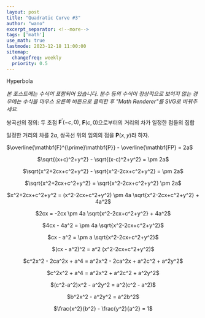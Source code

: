 ```yaml
---
layout: post
title: "Quadratic Curve #3"
author: "wano"
excerpt_separator: <!--more-->
tags: ['math']
use_math: true
lastmode: 2023-12-18 11:00:00
sitemap:
  changefreq: weekly
  priority: 0.5
---
```


Hyperbola <!--more-->

*본 포스트에는 수식이 포함되어 있습니다. 분수 등의 수식이 정상적으로 보이지 않는 경우에는 수식을 마우스 오른쪽 버튼으로 클릭한 후 "Math Renderer"를 SVG로 바꿔주세요.*

쌍곡선의 정의: 두 초점 $\mathbf{F}^{\prime}(-c,0)$, $\mathbf{F}(c,0)$으로부터의 거리의 차가 일정한 점들의 집합

일정한 거리의 차를 $2a$, 쌍곡선 위의 임의의 점을 $\mathbf{P}(x,y)$라 하자.

$\overline{\mathbf{F}^{\prime}\mathbf{P}} - \overline{\mathbf{FP} = 2a$



<p style="text-align: center;">$\sqrt{(x+c)^2+y^2} - \sqrt{(x-c)^2+y^2} = \pm 2a$</p>
<p style="text-align: center;">$\sqrt{x^2+2cx+c^2+y^2} - \sqrt{x^2-2cx+c^2+y^2} = \pm 2a$</p>
<p style="text-align: center;">$\sqrt{x^2+2cx+c^2+y^2} = \sqrt{x^2-2cx+c^2+y^2} \pm 2a$</p>
<p style="text-align: center;">$x^2+2cx+c^2+y^2 = (x^2-2cx+c^2+y^2) \pm 4a \sqrt{x^2-2cx+c^2+y^2} + 4a^2$</p>
<p style="text-align: center;">$2cx = -2cx \pm 4a \sqrt{x^2-2cx+c^2+y^2} + 4a^2$</p>
<p style="text-align: center;">$4cx - 4a^2 = \pm 4a \sqrt{x^2-2cx+c^2+y^2}$</p>
<p style="text-align: center;">$cx - a^2 = \pm a \sqrt{x^2-2cx+c^2+y^2}$</p>
<p style="text-align: center;">$(cx - a^2)^2 = a^2 (x^2-2cx+c^2+y^2)$</p>
<p style="text-align: center;">$c^2x^2 - 2ca^2x + a^4 = a^2x^2 - 2ca^2x + a^2c^2 + a^2y^2$</p>
<p style="text-align: center;">$c^2x^2 + a^4 = a^2x^2 + a^2c^2 + a^2y^2$</p>
<p style="text-align: center;">$(c^2-a^2)x^2 - a^2y^2 = a^2(c^2 - a^2)$</p>
<p style="text-align: center;">$b^2x^2 - a^2y^2 = a^2b^2$</p>
<p style="text-align: center;">$\frac{x^2}{b^2} - \frac{y^2}{a^2} = 1$</p>


